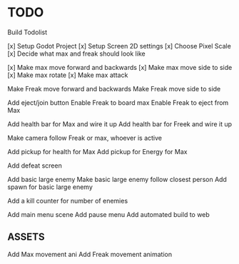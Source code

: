 # TODO

Build Todolist

[x] Setup Godot Project
[x] Setup Screen 2D settings
[x] Choose Pixel Scale
[x] Decide what max and freak should look like

[x] Make max move forward and backwards
[x] Make max move side to side
[x] Make max rotate
[x] Make max attack

Make Freak move forward and backwards
Make Freak move side to side

Add eject/join button
Enable Freak to board max
Enable Freak to eject from Max

Add health bar for Max and wire it up
Add health bar for Freek and wire it up

Make camera follow Freak or max, whoever is active

Add pickup for health for Max
Add pickup for Energy for Max

Add defeat screen

Add basic large enemy
Make basic large enemy follow closest person
Add spawn for basic large enemy

Add a kill counter for number of enemies

Add main menu scene
Add pause menu
Add automated build to web


## ASSETS

Add Max movement ani
Add Freak movement animation